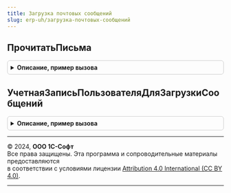 ```yaml
---
title: Загрузка почтовых сообщений
slug: erp-uh/загрузка-почтовых-сообщений
---
```



## ПрочитатьПисьма
<details style="margin: 1em 0; padding: 0.5em; border: 1px solid #ccc; border-radius: 6px;">

<summary style="font-weight: bold; cursor: pointer;">Описание, пример вызова</summary>

```bsl


// Читает с сервера почтовые сообщения.
//
// Параметры:
//  ПараметрыЧтенияПисем - Структура - параметры чтения писем:
//     * УчетнаяЗапись - СправочникСсылка.УчетныеЗаписиЭлектроннойПочты - учетная запись используемая для загрузки сообщений.
//     * ГлубинаПоиска - Число - глубина просмотра почтовых сообщений от текущей даты, в днях.
//     * МаксимальныйРазмерПисьма - Число - максимальный размер загружаемых сообщений, в мегабайтах.
//
// Возвращаемое значение:
//  ТаблицаЗначений - см. СоздатьАдаптированноеОписаниеПисьма.
//
Функция ПрочитатьПисьма(ПараметрыЧтенияПисем) Экспорт
```

Пример вызова
```bsl
Результат = ЗагрузкаПочтовыхСообщений.ПрочитатьПисьма(ПараметрыЧтенияПисем) 
```
</details>

## УчетнаяЗаписьПользователяДляЗагрузкиСообщений
<details style="margin: 1em 0; padding: 0.5em; border: 1px solid #ccc; border-radius: 6px;">

<summary style="font-weight: bold; cursor: pointer;">Описание, пример вызова</summary>

```bsl

// Возвращает учетную запись настроенную на получения почтовых сообщений, пустую ссылку
// если учетной записи настроенной на получение почты нет или Неопределено или в конфигурации
// отсутствует справочник УчетныеЗаписиЭлектроннойПочты.
//
// Возвращаемое значение:
//  СправочникСсылка.УчетныеЗаписиЭлектроннойПочты, Неопределено - учетная запись электронной почты.
//
Функция УчетнаяЗаписьПользователяДляЗагрузкиСообщений() Экспорт
```

Пример вызова
```bsl
Результат = ЗагрузкаПочтовыхСообщений.УчетнаяЗаписьПользователяДляЗагрузкиСообщений() 
```
</details>

---

© 2024, **ООО 1С-Софт**  
Все права защищены. Эта программа и сопроводительные материалы предоставляются  
в соответствии с условиями лицензии [Attribution 4.0 International (CC BY 4.0)](https://creativecommons.org/licenses/by/4.0/legalcode).

---
